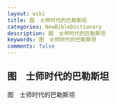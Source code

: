 ```yaml
---
layout: wiki
title: 图　士师时代的巴勒斯坦
categories: NewBibleDictionary
description: 图　士师时代的巴勒斯坦
keywords: 图　士师时代的巴勒斯坦
comments: false
---
```


## 图　士师时代的巴勒斯坦



图　士师时代的巴勒斯坦







